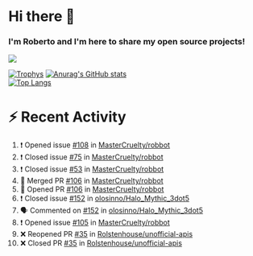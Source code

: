 # Hi there 👋
### I'm Roberto and I'm here to share my open source projects!

<img src="https://komarev.com/ghpvc/?username=mastercruelty&label=Profile views&color=0e75b6"><br>

[![Trophys](https://github-profile-trophy.vercel.app/?username=mastercruelty)](https://github.com/ryo-ma/github-profile-trophy)
[![Anurag's GitHub stats](https://github-readme-stats.vercel.app/api?username=mastercruelty&show_icons=true&theme=tokyonight)](https://github.com/anuraghazra/github-readme-stats)<br>
[![Top Langs](https://github-readme-stats.vercel.app/api/top-langs/?username=mastercruelty&langs_count=8&hide=jupyter%20notebook&exclude_repo=Alarm-project&langs_count=6&layout=compact&theme=tokyonight)](https://github.com/anuraghazra/github-readme-stats)

# :zap: Recent Activity
<!--START_SECTION:activity-->
1. ❗️ Opened issue [#108](https://github.com/MasterCruelty/robbot/issues/108) in [MasterCruelty/robbot](https://github.com/MasterCruelty/robbot)
2. ❗️ Closed issue [#75](https://github.com/MasterCruelty/robbot/issues/75) in [MasterCruelty/robbot](https://github.com/MasterCruelty/robbot)
3. ❗️ Closed issue [#53](https://github.com/MasterCruelty/robbot/issues/53) in [MasterCruelty/robbot](https://github.com/MasterCruelty/robbot)
4. 🎉 Merged PR [#106](https://github.com/MasterCruelty/robbot/pull/106) in [MasterCruelty/robbot](https://github.com/MasterCruelty/robbot)
5. 💪 Opened PR [#106](https://github.com/MasterCruelty/robbot/pull/106) in [MasterCruelty/robbot](https://github.com/MasterCruelty/robbot)
6. ❗️ Closed issue [#152](https://github.com/olosinno/Halo_Mythic_3dot5/issues/152) in [olosinno/Halo_Mythic_3dot5](https://github.com/olosinno/Halo_Mythic_3dot5)
7. 🗣 Commented on [#152](https://github.com/olosinno/Halo_Mythic_3dot5/issues/152) in [olosinno/Halo_Mythic_3dot5](https://github.com/olosinno/Halo_Mythic_3dot5)
8. ❗️ Opened issue [#105](https://github.com/MasterCruelty/robbot/issues/105) in [MasterCruelty/robbot](https://github.com/MasterCruelty/robbot)
9. ❌ Reopened PR [#35](https://github.com/Rolstenhouse/unofficial-apis/pull/35) in [Rolstenhouse/unofficial-apis](https://github.com/Rolstenhouse/unofficial-apis)
10. ❌ Closed PR [#35](https://github.com/Rolstenhouse/unofficial-apis/pull/35) in [Rolstenhouse/unofficial-apis](https://github.com/Rolstenhouse/unofficial-apis)
<!--END_SECTION:activity-->
